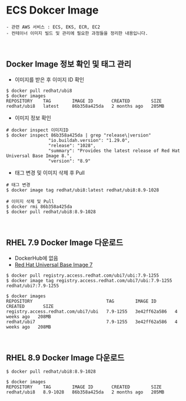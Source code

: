 # ECS Dokcer Image
~~~
- 관련 AWS 서비스 : ECS, EKS, ECR, EC2
- 컨테이너 이미지 빌드 및 관리에 필요한 과정들을 정리한 내용입니다.
~~~
<br>

## Docker Image 정보 확인 및 태그 관리
- 이미지를 받은 후 이미지 ID 확인
```shell
$ docker pull redhat/ubi8
$ docker images
REPOSITORY    TAG        IMAGE ID       CREATED        SIZE
redhat/ubi8   latest     86b358a425da   2 months ago   205MB
```
- 이미지 정보 확인
```shell
# docker inspect 이미지ID
$ docker inspect 86b358a425da | grep "release\|version"
                "io.buildah.version": "1.29.0",
                "release": "1028",
                "summary": "Provides the latest release of Red Hat Universal Base Image 8.",
                "version": "8.9"
```
- 태그 변경 및 이미지 삭제 후 Pull
```shell
# 태그 변경
$ docker image tag redhat/ubi8:latest redhat/ubi8:8.9-1028

# 이미지 삭제 및 Pull
$ docker rmi 86b358a425da
$ docker pull redhat/ubi8:8.9-1028
```
<br>

## RHEL 7.9 Docker Image 다운로드
- DockerHub에 없음
- [Red Hat Universal Base Image 7](https://catalog.redhat.com/software/containers/ubi7/ubi/5c3592dcd70cc534b3a37814?architecture=amd64&tag=all)
```shell
$ docker pull registry.access.redhat.com/ubi7/ubi:7.9-1255
$ docker image tag registry.access.redhat.com/ubi7/ubi:7.9-1255 redhat/ubi7:7.9-1255
```
```shell
$ docker images
REPOSITORY                            TAG        IMAGE ID       CREATED       SIZE
registry.access.redhat.com/ubi7/ubi   7.9-1255   3e42ff62a586   4 weeks ago   208MB
redhat/ubi7                           7.9-1255   3e42ff62a586   4 weeks ago   208MB
```
<br>

## RHEL 8.9 Docker Image 다운로드
```shell
$ docker pull redhat/ubi8:8.9-1028
```
```shell
$ docker images
REPOSITORY    TAG        IMAGE ID       CREATED        SIZE
redhat/ubi8   8.9-1028   86b358a425da   2 months ago   205MB
```
<br>
